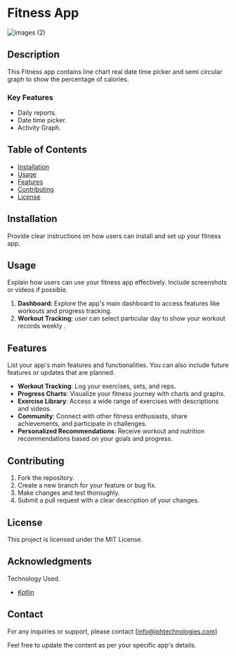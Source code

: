 # Fitness App 
![images (2)](https://github.com/IPH-Technologies-Pvt-Ltd/Fitness_App_UI/assets/130062628/657bb083-9bb2-45f6-b710-5dddf088d9fb)

## Description

This Fitness app  contains line chart real date time picker and semi circular graph to show the percentage of calories.

### Key Features

- Daily reports.
- Date time picker.
- Activity Graph.


## Table of Contents

- [Installation](#installation)
- [Usage](#usage)
- [Features](#features)
- [Contributing](#contributing)
- [License](#license)

## Installation

Provide clear instructions on how users can install and set up your fitness app.

## Usage

Explain how users can use your fitness app effectively. Include screenshots or videos if possible.

1. **Dashboard**: Explore the app's main dashboard to access features like workouts and progress tracking.
2. **Workout Tracking**: user can select particular day to show your workout records weekly .

## Features

List your app's main features and functionalities. You can also include future features or updates that are planned.

- **Workout Tracking**: Log your exercises, sets, and reps.
- **Progress Charts**: Visualize your fitness journey with charts and graphs.
- **Exercise Library**: Access a wide range of exercises with descriptions and videos.
- **Community**: Connect with other fitness enthusiasts, share achievements, and participate in challenges.
- **Personalized Recommendations**: Receive workout and nutrition recommendations based on your goals and progress.

## Contributing
1. Fork the repository.
2. Create a new branch for your feature or bug fix.
3. Make changes and test thoroughly.
4. Submit a pull request with a clear description of your changes.

## License
This project is licensed under the MIT License.
## Acknowledgments
Technology Used.
- [Kotlin](#Kotlin) 


## Contact
For any inquiries or support, please contact [info@iphtechnologies.com]

Feel free to update the content as per your specific app's details.


